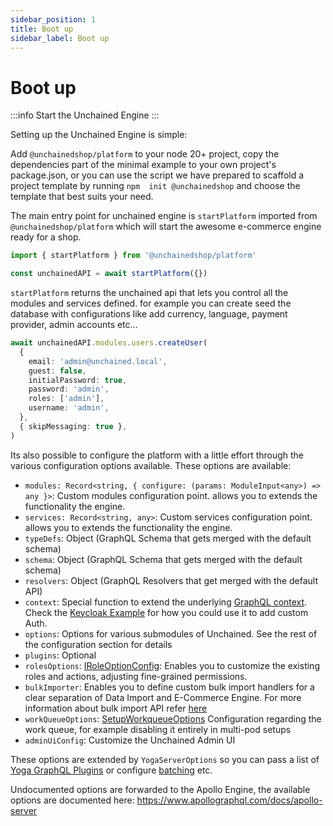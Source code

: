 ```yaml
---
sidebar_position: 1
title: Boot up
sidebar_label: Boot up
---
```

# Boot up
:::info
Start the Unchained Engine
:::



Setting up the Unchained Engine is simple:

Add `@unchainedshop/platform` to your node 20+ project, copy the dependencies part of the minimal example to your own project's package.json, or you can use the script we have prepared to scaffold a project template by running `npm  init @unchainedshop` and choose the template that best suits your need.

The main entry point for unchained engine is `startPlatform` imported from `@unchainedshop/platform` which will start the awesome e-commerce engine ready for a shop.

```typescript
import { startPlatform } from '@unchainedshop/platform'

const unchainedAPI = await startPlatform({})
```

`startPlatform` returns the unchained api that lets you control all the modules and services defined. for example you can create seed the database with configurations like add currency, language, payment provider, admin accounts etc...

```typescript
await unchainedAPI.modules.users.createUser(
  {
    email: 'admin@unchained.local',
    guest: false,
    initialPassword: true,
    password: 'admin',
    roles: ['admin'],
    username: 'admin',
  },
  { skipMessaging: true },
)
```

Its also possible to configure the platform with a little effort through the various configuration options available.
These options are available:
  - `modules: Record<string, { configure: (params: ModuleInput<any>) => any }>`: Custom modules configuration point. allows you to extends the functionality the engine.
  - `services: Record<string, any>`: Custom services configuration point. allows you to extends the functionality the engine.
  - `typeDefs`:  Object (GraphQL Schema that gets merged with the default schema)
  - `schema`:  Object (GraphQL Schema that gets merged with the default schema)
  - `resolvers`: Object (GraphQL Resolvers that get merged with the default API)
  - `context`: Special function to extend the underlying [GraphQL context](https://the-guild.dev/graphql/yoga-server/docs/features/context). Check the [Keycloak Example](https://github.com/unchainedshop/unchained/blob/master/examples/keycloak/boot.ts) for how you could use it to add custom Auth.
  - `options`: Options for various submodules of Unchained. See the rest of the configuration section for details 
  - `plugins`: Optional 
  - `rolesOptions`: [IRoleOptionConfig](https://docs.unchained.shop/types/interfaces/roles.IRoleOptionConfig.html): Enables you to customize the existing roles and actions, adjusting fine-grained permissions.
  - `bulkImporter`: Enables you to define custom bulk import handlers for a clear separation of Data Import and E-Commerce Engine. For more information about bulk import API refer [here](../advanced/bulk-import)
  - `workQueueOptions`: [SetupWorkqueueOptions](https://docs.unchained.shop/types/interfaces/platform.SetupWorkqueueOptions.html) Configuration regarding the work queue, for example disabling it entirely in multi-pod setups
  - `adminUiConfig`: Customize the Unchained Admin UI


These options are extended by `YogaServerOptions` so you can pass a list of [Yoga GraphQL Plugins](https://the-guild.dev/graphql/yoga-server/docs/features/envelop-plugins) or configure [batching](https://the-guild.dev/graphql/yoga-server/docs/features/request-batching) etc.

Undocumented options are forwarded to the Apollo Engine, the available options are documented here: https://www.apollographql.com/docs/apollo-server